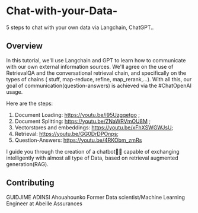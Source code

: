 # Chat-with-your-Data-
5 steps to chat with your own data via  Langchain, ChatGPT..


## Overview

In this tutorial, we'll use Langchain and GPT to learn how to communicate with our own external information sources.
We'll agree on the use of RetrievalQA and the conversational retrieval chain, and specifically on the types of chains ( stuff, map-reduce, refine, map_rerank,...). 
With all this, our goal of communication(question-answers) is achieved via the #ChatOpenAI usage.

Here are the steps:

1) Document Loading: https://youtu.be/i95Uzgqetgo ;
2) Document Splitting: https://youtu.be/ZNaWRVmOU8M ;
3) Vectorstores and embeddings: https://youtu.be/xFhXSWGWJsU;
4) Retrieval: https://youtu.be/GG0DrDPOnps;
5) Question-Answers: https://youtu.be/4RKObm_zmRs

I guide you through the creation of a chatbot🤖💬 capable of exchanging intelligently with almost all type of Data, based on retrieval augmented generation(RAG).

## Contributing

GUIDJIME ADINSI Ahouahounko
Former Data scientist/Machine Learning Engineer at Abeille Assurances




